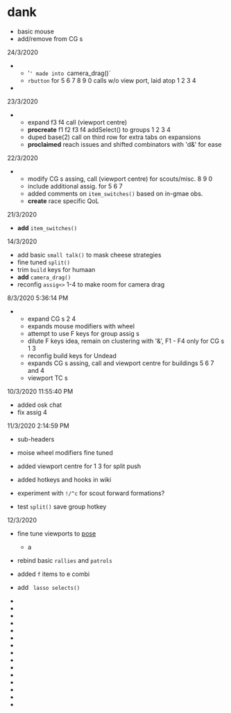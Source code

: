 # dank
  * basic mouse
  * add/remove from CG s
 
24/3/2020 
  
*
  * '`' made into `camera_drag()` 
  * `rbutton` for 5 6 7 8 9 0 calls w/o view port, laid atop 1 2 3 4
*
 
23/3/2020 
 
*
  *  expand f3 f4 call (viewport centre)
  * **procreate** f1 f2 f3 f4 addSelect() to groups 1 2 3 4
  * duped base(2) call on third row for extra tabs on expansions
  * **proclaimed** reach issues and shifted combinators with 'd&' for ease

 
 22/3/2020 
  
*
  *  modify CG s assing, call (viewport centre) for scouts/misc. 8 9 0 
  * include additional assig. for 5 6 7
  * added comments on `item_switches()` based on in-gmae obs.
  * **create** race specific QoL
 
 
21/3/2020 
* **add** `item_switches()` 

 
14/3/2020 
* add basic `small talk()`   to mask cheese strategies
* fine tuned ` split() ` 
* trim `build`  keys for humaan
* **add** `camera_drag()` 
* reconfig  `assig<>` 1-4 to make room for camera drag


8/3/2020 5:36:14 PM

*
  * expand CG s 2 4
  * expands mouse modifiers with wheel
  * attempt to use F keys for group assig s
  * dilute F keys idea, remain on clustering with '&', F1 - F4 only for CG s 1 3
  * reconfig build keys for Undead
  * expands CG s assing, call and viewport centre for buildings 5 6 7 and 4
  * viewport TC s

10/3/2020 11:55:40 PM
* added osk chat
* fix assig 4 

11/3/2020 2:14:59 PM
* sub-headers 
* moise wheel modifiers fine tuned
* added viewport centre for 1 3 for split push
* added hotkeys and hooks in wiki



* experiment with `!/^c`  for scout forward formations?
* test ` split() ` save group hotkey


12/3/2020 
* fine tune viewports to [pose](https://github.com/FutureLearnSole/ahks/wiki/pose-L-R)
  *  a
* rebind basic `rallies`  and `patrols` 
* added `f`  items to e combi
* add ` lasso selects()` 



*
*
* 
*
*
*
* 
*
*
*
* 
*
*
*
*
